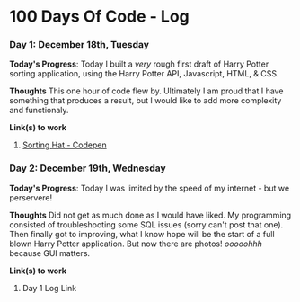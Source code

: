 # 100 Days Of Code - Log

### Day 1: December 18th, Tuesday

**Today's Progress**: Today I built a *very* rough first draft of Harry Potter sorting application, using the Harry Potter API, Javascript, HTML, & CSS. 

**Thoughts**
This one hour of code flew by. Ultimately I am proud that I have something that produces a result, but I would like to add more complexity and functionaly.

**Link(s) to work**
1. [Sorting Hat - Codepen](https://codepen.io/amberbeebe916/pen/pqNgRR?editors=1010)

### Day 2: December 19th, Wednesday

**Today's Progress**: Today I was limited by the speed of my internet - but we perservere!

**Thoughts**
Did not get as much done as I would have liked. My programming consisted of troubleshooting some SQL issues (sorry can't post that one). Then finally got to improving, what I know hope will be the start of a full blown Harry Potter application. But now there are photos! *ooooohhh* because GUI matters.

**Link(s) to work**
1. Day 1 Log Link

